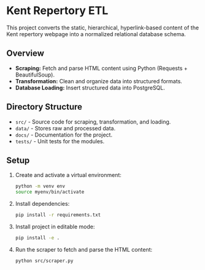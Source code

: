 # Kent Repertory ETL

This project converts the static, hierarchical, hyperlink-based content of the Kent repertory webpage into a normalized relational database schema.

## Overview
- **Scraping:** Fetch and parse HTML content using Python (Requests + BeautifulSoup).
- **Transformation:** Clean and organize data into structured formats.
- **Database Loading:** Insert structured data into PostgreSQL.

## Directory Structure
- `src/` - Source code for scraping, transformation, and loading.
- `data/` - Stores raw and processed data.
- `docs/` - Documentation for the project.
- `tests/` - Unit tests for the modules.

## Setup
1. Create and activate a virtual environment:
   ```bash
   python -m venv env
   source myenv/bin/activate

1. Install dependencies:
   ```bash
   pip install -r requirements.txt
   ```
1. Install project in editable mode:
   ```bash
   pip install -e .
   ```
1. Run the scraper to fetch and parse the HTML content:
   ```bash
   python src/scraper.py
   ```
